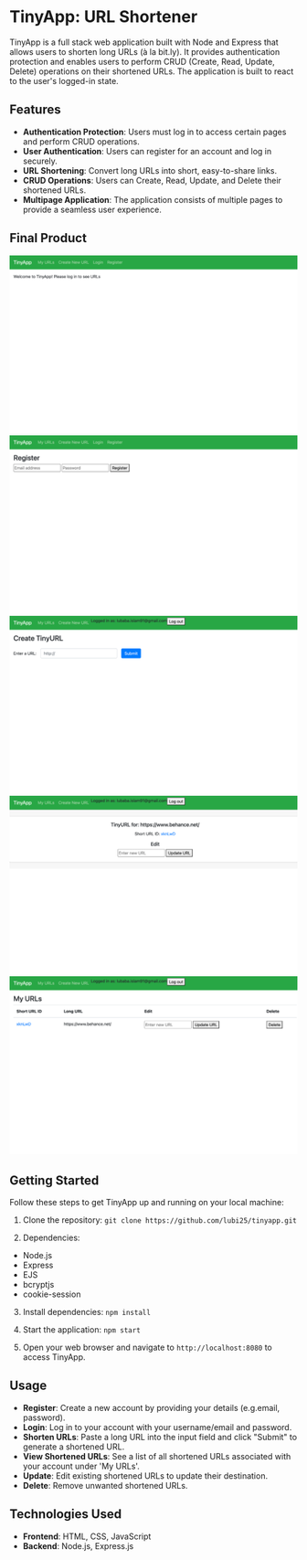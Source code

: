 # TinyApp: URL Shortener

TinyApp is a full stack web application built with Node and Express that allows users to shorten long URLs (à la bit.ly). It provides authentication protection and enables users to perform CRUD (Create, Read, Update, Delete) operations on their shortened URLs. The application is built to react to the user's logged-in state.

## Features

- **Authentication Protection**: Users must log in to access certain pages and perform CRUD operations.
- **User Authentication**: Users can register for an account and log in securely.
- **URL Shortening**: Convert long URLs into short, easy-to-share links.
- **CRUD Operations**: Users can Create, Read, Update, and Delete their shortened URLs.
- **Multipage Application**: The application consists of multiple pages to provide a seamless user experience.

## Final Product
!["Screenshot of main page"](/docs/_0000_welcome.png)
!["Screenshot of registration page"](/docs/_0001_register.png)
!["Screenshot of URL creation page"](/docs/_0002_create-new-url.png)
!["Screenshot of new URL page"](/docs/_0003_new-url.png)
!["Screenshot of your URL page"](/docs/_0004_my-urls.png)

## Getting Started

Follow these steps to get TinyApp up and running on your local machine:

1. Clone the repository:
```git clone https://github.com/lubi25/tinyapp.git```

2. Dependencies:
- Node.js
- Express
- EJS
- bcryptjs
- cookie-session

3. Install dependencies:
```npm install```

3. Start the application:
```npm start```

4. Open your web browser and navigate to `http://localhost:8080` to access TinyApp.

## Usage

- **Register**: Create a new account by providing your details (e.g.email, password).
- **Login**: Log in to your account with your username/email and password.
- **Shorten URLs**: Paste a long URL into the input field and click "Submit" to generate a shortened URL.
- **View Shortened URLs**: See a list of all shortened URLs associated with your account under 'My URLs'.
- **Update**: Edit existing shortened URLs to update their destination.
- **Delete**: Remove unwanted shortened URLs.

## Technologies Used

- **Frontend**: HTML, CSS, JavaScript
- **Backend**: Node.js, Express.js
